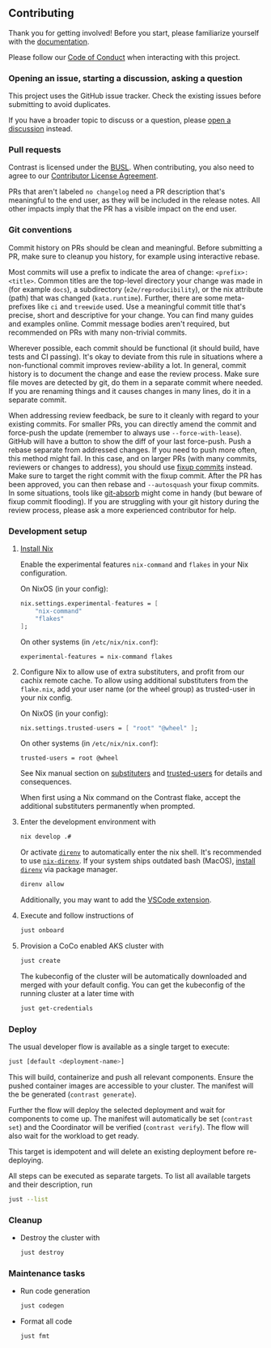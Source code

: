 ## Contributing

Thank you for getting involved! Before you start, please familiarize yourself with the [documentation](https://docs.edgeless.systems/contrast).

Please follow our [Code of Conduct](CODE_OF_CONDUCT.md) when interacting with this project.

### Opening an issue, starting a discussion, asking a question

This project uses the GitHub issue tracker. Check the existing issues before submitting to avoid duplicates.

If you have a broader topic to discuss or a question, please [open a discussion](https://github.com/edgelesssys/contrast/discussions) instead.

### Pull requests

Contrast is licensed under the [BUSL](LICENSE).
When contributing, you also need to agree to our [Contributor License Agreement](https://cla-assistant.io/edgelesssys/contrast).

PRs that aren't labeled `no changelog` need a PR description that's meaningful to the end user, as they will be included in the release notes.
All other impacts imply that the PR has a visible impact on the end user.

### Git conventions

Commit history on PRs should be clean and meaningful.
Before submitting a PR, make sure to cleanup you history, for example using interactive rebase.

Most commits will use a prefix to indicate the area of change: `<prefix>: <title>`.
Common titles are the top-level directory your change was made in (for example `docs`), a subdirectory (`e2e/reproducibility`), or the nix attribute (path) that was changed (`kata.runtime`).
Further, there are some meta-prefixes like `ci` and `treewide` used.
Use a meaningful commit title that's precise, short and descriptive for your change.
You can find many guides and examples online.
Commit message bodies aren't required, but recommended on PRs with many non-trivial commits.

Wherever possible, each commit should be functional (it should build, have tests and CI passing).
It's okay to deviate from this rule in situations where a non-functional commit improves review-ability a lot.
In general, commit history is to document the change and ease the review process.
Make sure file moves are detected by git, do them in a separate commit where needed.
If you are renaming things and it causes changes in many lines, do it in a separate commit.

When addressing review feedback, be sure to it cleanly with regard to your existing commits.
For smaller PRs, you can directly amend the commit and force-push the update (remember to always use `--force-with-lease`).
GitHub will have a button to show the diff of your last force-push.
Push a rebase separate from addressed changes.
If you need to push more often, this method might fail.
In this case, and on larger PRs (with many commits, reviewers or changes to address), you should use [fixup commits](https://blog.sebastian-daschner.com/entries/git-commit-fixup-autosquash) instead.
Make sure to target the right commit with the fixup commit.
After the PR has been approved, you can then rebase and `--autosquash` your fixup commits.
In some situations, tools like [git-absorb](https://github.com/tummychow/git-absorb) might come in handy (but beware of fixup commit flooding).
If you are struggling with your git history during the review process, please ask a more experienced contributor for help.

### Development setup

1. [Install Nix](https://nixos.org/download/#multi-user-installation-recommended)

    Enable the experimental features `nix-command` and `flakes` in your Nix configuration.

    On NixOS (in your config):

    ```nix
    nix.settings.experimental-features = [
        "nix-command"
        "flakes"
    ];
    ```

    On other systems (in `/etc/nix/nix.conf`):

    ```
    experimental-features = nix-command flakes
    ```

2. Configure Nix to allow use of extra substituters, and profit from our
    cachix remote cache. To allow using additional substituters from the `flake.nix`,
    add your user name (or the wheel group) as trusted-user in your nix config.

    On NixOS (in your config):

    ```nix
    nix.settings.trusted-users = [ "root" "@wheel" ];
    ```

    On other systems (in `/etc/nix/nix.conf`):

    ```
    trusted-users = root @wheel
    ```

    See Nix manual section on [substituters](https://nixos.org/manual/nix/stable/command-ref/conf-file.html#conf-substituters)
    and [trusted-users](https://nixos.org/manual/nix/stable/command-ref/conf-file.html#conf-trusted-users) for details and
    consequences.

    When first using a Nix command on the Contrast flake, accept the additional substituters permanently when prompted.

3. Enter the development environment with

    ```sh
    nix develop .#
    ```

   Or activate [`direnv`](https://direnv.net/) to automatically enter the nix shell.
   It's recommended to use [`nix-direnv`](https://github.com/nix-community/nix-direnv).
   If your system ships outdated bash (MacOS), [install `direnv`](https://direnv.net/docs/installation.html) via package manager.

   ```sh
   direnv allow
   ```

   Additionally, you may want to add the [VSCode extension](https://github.com/direnv/direnv-vscode).

4. Execute and follow instructions of

    ```sh
    just onboard
    ```

5. Provision a CoCo enabled AKS cluster with

    ```sh
    just create
    ```

    The kubeconfig of the cluster will be automatically downloaded and merged with your default config.
    You can get the kubeconfig of the running cluster at a later time with

    ```sh
    just get-credentials
    ```

### Deploy

The usual developer flow is available as a single target to execute:

```sh
just [default <deployment-name>]
```

This will build, containerize and push all relevant components.
Ensure the pushed container images are accessible to your cluster.
The manifest will the be generated (`contrast generate`).

Further the flow will deploy the selected deployment and wait for components to come up.
The manifest will automatically be set (`contrast set`) and the Coordinator will be verified
(`contrast verify`). The flow will also wait for the workload to get ready.

This target is idempotent and will delete an existing deployment before re-deploying.

All steps can be executed as separate targets. To list all available targets and their description, run

```sh
just --list
```

### Cleanup

- Destroy the cluster with

    ```sh
    just destroy
    ```

### Maintenance tasks

- Run code generation

    ```sh
    just codegen
    ```

- Format all code

    ```sh
    just fmt
    ```
